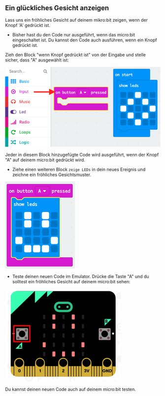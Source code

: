 ## Ein glückliches Gesicht anzeigen

Lass uns ein fröhliches Gesicht auf deinem mikro:bit zeigen, wenn der Knopf 'A' gedrückt ist.

+ Bisher hast du den Code nur ausgeführt, wenn das micro:bit eingeschaltet ist. Du kannst den Code auch ausführen, wenn ein Knopf gedrückt ist.

Zieh den Block "wenn Knopf gedrückt ist" von der Eingabe und stelle sicher, dass "A" ausgewählt ist:

![Screenshot](images/badge-button-a.png)

Jeder in diesem Block hinzugefügte Code wird ausgeführt, wenn der Knopf "A" auf deinem micro:bit gedrückt wird.

+ Ziehe einen weiteren Block `zeige LEDs` in dein neues Ereignis und zeichne ein fröhliches Gesichtsmuster.

![Screenshot](images/badge-happy.png)

+ Teste deinen neuen Code im Emulator. Drücke die Taste "A" und du solltest ein fröhliches Gesicht auf deinem micro:bit sehen:

![Screenshot](images/badge-happy-emulator.png)

Du kannst deinen neuen Code auch auf deinem micro:bit testen.